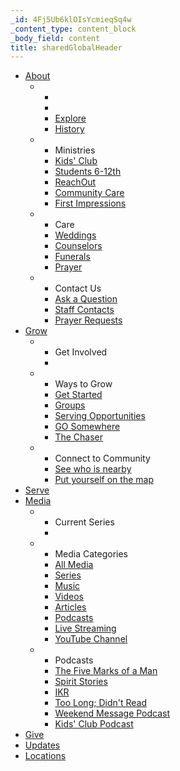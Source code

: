 ```yaml
---
_id: 4Fj5Ub6klOIsYcmieqSq4w
_content_type: content_block
_body_field: content
title: sharedGlobalHeader
---
```


<ul class="nav nav-pills nav-primary pull-right hidden-xs hidden-sm"><li class="dropdown"><a href="#" data-toggle="dropdown" data-automation-id="sh-about">About</a>
<ul class="dropdown-menu row featured-row"><li class="col-sm-3">
<ul><li><a href="/explore" data-exclude-mobile="" data-automation-id="" sh-explore=""> <img class="img-responsive imgix-fluid" data-src="https://crds-cms-uploads.imgix.net/content/images/explore.jpg?ixjsv=2.2.3&amp;w=480&amp;auto=format,compress" ix-src="https://crds-cms-uploads.imgix.net/content/images/explore.jpg?ixjsv=2.2.3&amp;w=480&amp;auto=format,compress" alt="" title=""></a></li>
<li><a href="/ourhistory/" data-exclude-mobile="" data-automation-id="" sh-history=""> <img class="img-responsive imgix-fluid" data-src="https://crds-cms-uploads.imgix.net/content/images/history.jpg?ixjsv=2.2.3&amp;w=480&amp;auto=format,compress" ix-src="https://crds-cms-uploads.imgix.net/content/images/history.jpg?ixjsv=2.2.3&amp;w=480&amp;auto=format,compress" alt="" title=""></a></li>
<li><a href="/explore" data-exclude-main="">Explore</a></li>
<li><a href="/ourhistory/" data-exclude-main="">History</a></li>
</ul></li>
<li class="col-sm-3">
<ul><li class="dropdown-header">Ministries</li>
<li><a href="http://crossroadskidsclub.net/" target="_blank" data-exclude-mobile="" data-automation-id="sh-kids">Kids' Club</a></li>
<li><a href="/studentministry/" data-exclude-mobile="" data-automation-id="sh-students">Students 6-12th</a></li>
<li><a href="/reachout/" data-exclude-mobile="" data-automation-id="sh-reachout">ReachOut</a></li>
<li><a href="/care/" data-automation-id="sh-community">Community Care</a></li>
<li><a href="/firstimpressions/" data-exclude-mobile="" data-automation-id="sh-first">First Impressions</a></li>
</ul></li>
<li class="col-sm-3">
<ul><li class="dropdown-header">Care</li>
<li><a href="/care/weddings/" data-exclude-mobile="" data-automation-id="sh-weddings">Weddings</a></li>
<li><a href="/care/counselors/" data-exclude-mobile="" data-automation-id="sh-counselors">Counselors</a></li>
<li><a href="/care/funerals/" data-exclude-mobile="" data-automation-id="sh-funerals">Funerals</a></li>
<li><a href="/prayer/" data-exclude-mobile="" data-automation-id="sh-prayer">Prayer</a></li>
</ul></li>
<li class="col-sm-3">
<ul><li class="dropdown-header">Contact Us</li>
<li><a href="/contactus/" data-automation-id="sh-ask">Ask a Question</a></li>
<li><a href="/staffcontacts/" data-exclude-mobile="" data-automation-id="sh-staff">Staff Contacts</a></li>
<li><a href="/prayer/" data-exclude-mobile="" data-automation-id="sh-prayerrequests">Prayer Requests</a></li>
</ul></li>
</ul></li>
<li class="dropdown"><a href="#" data-toggle="dropdown" data-automation-id="sh-grow">Grow</a>
<ul class="dropdown-menu row featured-row"><li class="col-sm-3 ">
<ul><li class="dropdown-header">Get Involved</li>
<li><a href="/serve/" class="navimg" data-exclude-mobile="" data-automation-id="sh-serving"> <img class="img-responsive imgix-fluid" alt="" title="Serve at Crossroads" data-src="https://crds-cms-uploads.imgix.net/content/images/servenavbanner2.jpg?ixjsv=2.2.3&amp;w=480&amp;auto=format,compress" ix-src="https://crds-cms-uploads.imgix.net/content/images/servenavbanner2.jpg?ixjsv=2.2.3&amp;w=480&amp;auto=format,compress"></a></li>
</ul></li>
<li class="col-sm-3 ">
<ul><li class="dropdown-header">Ways to Grow</li>
<li><a href="/getstarted/" data-automation-id="sh-getstarted">Get Started</a></li>
<li><a href="/groups/" data-automation-id="sh-groups">Groups</a></li>
<li><a href="/serve/" data-automation-id="sh-servingopportunities">Serving Opportunities</a></li>
<li><a href="http://int.crossroads.net/reachout/go" data-automation-id="sh-go">GO Somewhere</a></li>
<li><a href="/the-chaser/" data-automation-id="sh-thechaser">The Chaser</a></li>
</ul></li>
<li class="col-sm-3 ">
<ul><li class="dropdown-header">Connect to Community</li>
<li><a href="https://int.crossroads.net/connect" data-automation-id="sh-getstarted">See who is nearby</a></li>
<li><a href="https://int.crossroads.net/connect" data-automation-id="sh-groups">Put yourself on the map</a></li>
</ul></li>
</ul></li>
<li><a href="/serve/" data-automation-id="sh-serve">Serve</a></li>
<li class="dropdown"><a href="#" data-toggle="dropdown" data-automation-id="sh-media">Media</a>
<ul class="dropdown-menu row featured-row"><li class="col-sm-3">
<ul><li class="dropdown-header">Current Series</li>
<li data-automation-id="sh-currentseries"><a data-media-snippet="get_current_series_url:attr[href]" class="navimg" data-exclude-mobile=""> <img class="img-responsive imgix-fluid" data-media-snippet="get_current_series_image_url:attr[src]" alt="" title="" src=""></a></li>
</ul></li>
<li class="col-sm-3 ">
<ul><li class="dropdown-header">Media Categories</li>
<li><a href="//mediaint.crossroads.net" data-automation-id="sh-allmedia">All Media</a></li>
<li><a href="//mediaint.crossroads.net/series" data-automation-id="sh-series">Series</a></li>
<li><a href="//mediaint.crossroads.net/music" data-automation-id="sh-music">Music</a></li>
<li><a href="//mediaint.crossroads.net/videos" data-automation-id="sh-videos">Videos</a></li>
<li><a href="//mediaint.crossroads.net/articles" data-automation-id="sh-articles">Articles</a></li>
<li><a href="//mediaint.crossroads.net/podcasts" ui-sref="media.podcasts" data-automation-id="sh-podcasts">Podcasts</a></li>
<li><a href="//int.crossroads.net/live" target="_blank" data-automation-id="sh-livestreaming">Live Streaming</a></li>
<li><a href="https://www.youtube.com/crdschurch" target="_blank" data-automation-id="sh-youtube">YouTube Channel</a></li>
</ul></li>
<li class="col-sm-3">
<ul><li class="dropdown-header">Podcasts</li>
<li><a href="https://mediaint.crossroads.net/podcasts/the-five-marks-of-a-man" data-exclude-mobile="">The Five Marks of a Man</a></li>
<li><a href="https://mediaint.crossroads.net/podcasts/spirit-stories" data-exclude-mobile="">Spirit Stories</a></li>
<li><a href="https://mediaint.crossroads.net/podcasts/ikr" data-exclude-mobile="">IKR</a></li>
<li><a href="https://mediaint.crossroads.net/podcasts/too-long-didnt-read" data-exclude-mobile="">Too Long; Didn't Read</a></li>
<li><a href="https://mediaint.crossroads.net/podcasts/messages" data-exclude-mobile="">Weekend Message Podcast</a></li>
<li><a href="https://mediaint.crossroads.net/podcasts/kids-club" data-exclude-mobile="">Kids' Club Podcast</a></li>
</ul></li>
</ul></li>
<li><a href="/giving/" data-automation-id="sh-giving">Give</a></li>
<li><a href="https://int.crossroads.net/updates" data-automation-id="sh-updates" class="ss-broken ss-broken">Updates</a></li>
<li><a href="/locations/" data-automation-id="sh-locations">Locations</a></li>
</ul><script async="" src="https://crds-media-snippets-int.netlify.com/media-snippets.js" type="text/javascript"></script>
